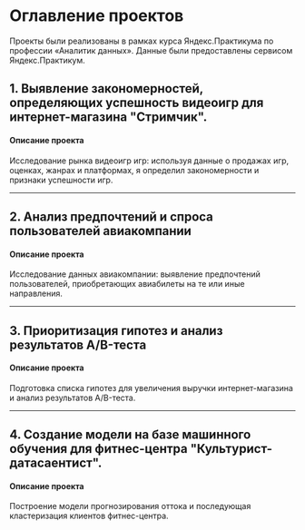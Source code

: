 # Оглавление проектов

Проекты были реализованы в рамках курса Яндекс.Практикума по профессии «Аналитик данных». Данные были предоставлены сервисом Яндекс.Практикум.

## 1. Выявление закономерностей, определяющих успешность видеоигр для интернет-магазина "Стримчик".

#### Описание проекта

Исследование рынка видеоигр игр: используя данные о продажах игр, оценках, жанрах и платформах, я определил закономерности и признаки успешности игр.


----

## 2. Анализ предпочтений и спроса пользователей авиакомпании

#### Описание проекта

Исследование данных авиакомпании: выявление предпочтений пользователей, приобретающих авиабилеты на те или иные направления.


---

## 3. Приоритизация гипотез и анализ результатов A/B-теста

#### Описание проекта

Подготовка списка гипотез для увеличения выручки интернет-магазина и анализ результатов A/B-теста.


---

## 4. Создание модели на базе машинного обучения для фитнес-центра "Культурист-датасаентист".

#### Описание проекта

Построение модели прогнозирования оттока и последующая кластеризация клиентов фитнес-центра.
